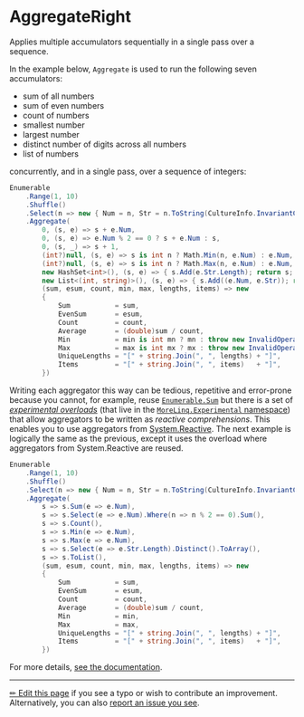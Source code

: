 # AggregateRight

Applies multiple accumulators sequentially in a single pass over a sequence.

In the example below, `Aggregate` is used to run the following seven
accumulators:

- sum of all numbers
- sum of even numbers
- count of numbers
- smallest number
- largest number
- distinct number of digits across all numbers
- list of numbers

concurrently, and in a single pass, over a sequence of integers:

```c# --destination-file ../code/Program.cs --region expression --project ../code/TryMoreLinq.csproj
Enumerable
    .Range(1, 10)
    .Shuffle()
    .Select(n => new { Num = n, Str = n.ToString(CultureInfo.InvariantCulture) })
    .Aggregate(
        0, (s, e) => s + e.Num,
        0, (s, e) => e.Num % 2 == 0 ? s + e.Num : s,
        0, (s, _) => s + 1,
        (int?)null, (s, e) => s is int n ? Math.Min(n, e.Num) : e.Num,
        (int?)null, (s, e) => s is int n ? Math.Max(n, e.Num) : e.Num,
        new HashSet<int>(), (s, e) => { s.Add(e.Str.Length); return s; },
        new List<(int, string)>(), (s, e) => { s.Add((e.Num, e.Str)); return s; },
        (sum, esum, count, min, max, lengths, items) => new
        {
            Sum           = sum,
            EvenSum       = esum,
            Count         = count,
            Average       = (double)sum / count,
            Min           = min is int mn ? mn : throw new InvalidOperationException(),
            Max           = max is int mx ? mx : throw new InvalidOperationException(),
            UniqueLengths = "[" + string.Join(", ", lengths) + "]",
            Items         = "[" + string.Join(", ", items)   + "]",
        })
```

Writing each aggregator this way can be tedious, repetitive and error-prone
because you cannot, for example, reuse [`Enumerable.Sum`][sum] but there is
a set of [_experimental overloads_][exp] (that live in the
[`MoreLinq.Experimental` namespace][expns]) that allow aggregators to be written
as _reactive comprehensions_. This enables you to use aggregators from
[System.Reactive]. The next example is logically the same as the previous,
except it uses the overload where aggregators from System.Reactive are reused.

```c# --destination-file ../code/Program.cs --region expression --project ../code/TryMoreLinq.csproj
Enumerable
    .Range(1, 10)
    .Shuffle()
    .Select(n => new { Num = n, Str = n.ToString(CultureInfo.InvariantCulture) })
    .Aggregate(
        s => s.Sum(e => e.Num),
        s => s.Select(e => e.Num).Where(n => n % 2 == 0).Sum(),
        s => s.Count(),
        s => s.Min(e => e.Num),
        s => s.Max(e => e.Num),
        s => s.Select(e => e.Str.Length).Distinct().ToArray(),
        s => s.ToList(),
        (sum, esum, count, min, max, lengths, items) => new
        {
            Sum           = sum,
            EvenSum       = esum,
            Count         = count,
            Average       = (double)sum / count,
            Min           = min,
            Max           = max,
            UniqueLengths = "[" + string.Join(", ", lengths) + "]",
            Items         = "[" + string.Join(", ", items)   + "]",
        })
```

For more details, [see the documentation][doc].

---

[&#x270F; Edit this page][edit] if you see a typo or wish to contribute an
improvement. Alternatively, you can also [report an issue you see][issue].


[edit]: https://github.com/morelinq/try/edit/master/m/aggregate.md
[issue]: https://github.com/morelinq/try/issues/new?title=Aggregate
[doc]: https://morelinq.github.io/3.2/ref/api/html/Overload_MoreLinq_MoreEnumerable_Aggregate.htm

[sum]: https://docs.microsoft.com/en-us/dotnet/api/system.linq.enumerable.sum
[expns]: https://morelinq.github.io/3.2/ref/api/html/N_MoreLinq_Experimental.htm
[exp]: https://morelinq.github.io/3.2/ref/api/html/Overload_MoreLinq_Experimental_ExperimentalEnumerable_Aggregate.htm
[System.Reactive]: https://www.nuget.org/packages/System.Reactive/
